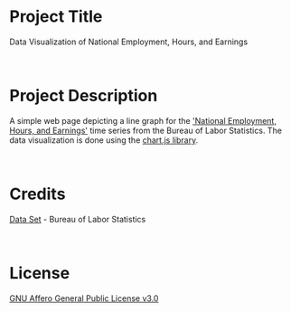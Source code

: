 # Project Title
Data Visualization of National Employment, Hours, and Earnings

<br>

# Project Description
A simple web page depicting a line graph for the ['National Employment, Hours, and Earnings'](https://www.bls.gov/help/hlpforma.htm#CE) time series from the Bureau of Labor Statistics. The data visualization is done using the [chart.js library](https://www.chartjs.org/).

<br>

# Credits
[Data Set](https://www.bls.gov/help/hlpforma.htm#CE) - Bureau of Labor Statistics 

<br>

# License
[GNU Affero General Public License v3.0](https://choosealicense.com/licenses/agpl-3.0/)
